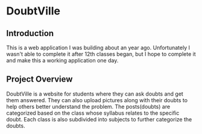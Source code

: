 # DoubtVille

## Introduction
This is a web application I was building about an year ago. Unfortunately I wasn't able to complete it after 12th classes began, but I hope to complete it and make this a working application one day.

## Project Overview
DoubtVille is a website for students where they can ask doubts and get them answered. They can also upload pictures along with their doubts to help others better understand the problem.
The posts(doubts) are categorized based on the class whose syllabus relates to the specific doubt. Each class is also subdivided into subjects to further categorize the doubts.
